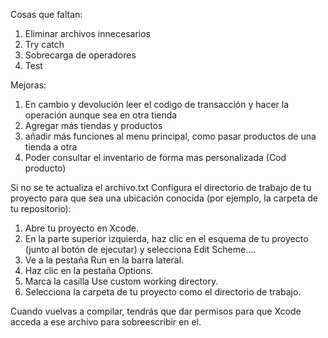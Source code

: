 Cosas que faltan:
1. Eliminar archivos innecesarios
2. Try catch
3. Sobrecarga de operadores
4. Test

Mejoras:
1. En cambio y devolución leer el codigo de transacción y hacer la operación aunque sea en otra tienda
2. Agregar más tiendas y productos
3. añadir más funciones al menu principal, como pasar productos de una tienda a otra
4. Poder consultar el inventario de forma mas personalizada (Cod producto)

Si no se te actualiza el archivo.txt
Configura el directorio de trabajo de tu proyecto para que sea una ubicación conocida (por ejemplo, la carpeta de tu repositorio):

1. Abre tu proyecto en Xcode.
2. En la parte superior izquierda, haz clic en el esquema de tu proyecto (junto al botón de ejecutar) y selecciona Edit Scheme....
3. Ve a la pestaña Run en la barra lateral.
4. Haz clic en la pestaña Options.
5. Marca la casilla Use custom working directory.
6. Selecciona la carpeta de tu proyecto como el directorio de trabajo.

Cuando vuelvas a compilar, tendrás que dar permisos para que Xcode acceda a ese archivo para sobreescribir en el.
